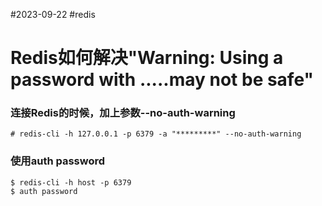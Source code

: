 #2023-09-22 #redis
# Redis如何解决"Warning: Using a password with .....may not be safe"
### 连接Redis的时候，加上参数--no-auth-warning
``` shell
# redis-cli -h 127.0.0.1 -p 6379 -a "*********" --no-auth-warning
```

### 使用auth password

```shell
$ redis-cli -h host -p 6379  
$ auth password
```
